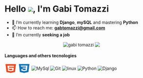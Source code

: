 <h1>Hello <img src="https://raw.githubusercontent.com/kaueMarques/kaueMarques/master/hi.gif" width="30px">, I'm Gabi Tomazzi</h1>

- 🌱 I’m currently learning **Django**, **mySQL** and mastering **Python**
- 📫 How to reach me: **gabtomazzi@gmail.com**
- 🔭 I’m currently **seeking a job**

<p align="center">
  <img height="180em" align="center" src="https://github-readme-stats.vercel.app/api?username=gabriela-tomazzi&show_icons=true&count_private=true&theme=onedark&include_all_commits=true" alt="gabi tomazzi"/> 
  <img height="180em" align="center" src="https://github-readme-stats.vercel.app/api/top-langs/?username=gabriela-tomazzi&layout=compact&langs_count=8&hide=c,roff&theme=onedark">
</p>

#### Languages and others tecnologies
<div style="display: inline_block">
  <img align="center" alt="HTML" height="30" width="40" src="https://raw.githubusercontent.com/devicons/devicon/master/icons/html5/html5-plain.svg">
  <img align="center" alt="CSS" height="30" width="40" src="https://raw.githubusercontent.com/devicons/devicon/master/icons/css3/css3-plain.svg">
  <img align="center" alt="MySql" height="30" width="40"  src="https://cdn.jsdelivr.net/gh/devicons/devicon/icons/mysql/mysql-original.svg" />
  <img align="center" alt="Git" height="30" width="40" src="https://cdn.jsdelivr.net/gh/devicons/devicon/icons/git/git-plain.svg" />
  <img align="center" alt="linux" height="30" width="40" src="https://cdn.jsdelivr.net/gh/devicons/devicon/icons/linux/linux-plain.svg" />
  <img align="center" alt="Python" height="30" width="40" src="https://cdn.jsdelivr.net/gh/devicons/devicon/icons/python/python-plain.svg" />
  <img align="center" alt="Django" height="50" width="60" src="https://cdn.jsdelivr.net/gh/devicons/devicon/icons/django/django-plain.svg" />
</div>
 
